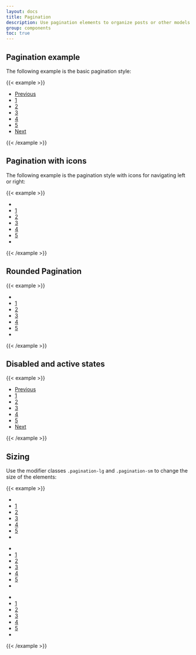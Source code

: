 ```yaml
---
layout: docs
title: Pagination
description: Use pagination elements to organize posts or other models of data into groups
group: components
toc: true
---
```


## Pagination example

The following example is the basic pagination style:

{{< example >}}
<nav aria-label="Page navigation example">
    <ul class="pagination">
        <li class="page-item">
            <a class="page-link" href="#">Previous</a>
        </li>
        <li class="page-item">
            <a class="page-link" href="#">1</a>
        </li>
        <li class="page-item active">
            <a class="page-link" href="#">2</a>
        </li>
        <li class="page-item">
            <a class="page-link" href="#">3</a>
        </li>
        <li class="page-item">
            <a class="page-link" href="#">4</a>
        </li>
        <li class="page-item">
            <a class="page-link" href="#">5</a>
        </li>
        <li class="page-item">
            <a class="page-link" href="#">Next</a>
        </li>
    </ul>
</nav>
{{< /example >}}

## Pagination with icons

The following example is the pagination style with icons for navigating left or right:

{{< example >}}
<nav aria-label="Page navigation example">
    <ul class="pagination">
        <li class="page-item">
            <a class="page-link" href="#"><i class="fas fa-angle-double-left"></i></a>
        </li>
        <li class="page-item">
            <a class="page-link" href="#">1</a>
        </li>
        <li class="page-item active">
            <a class="page-link" href="#">2</a>
        </li>
        <li class="page-item">
            <a class="page-link" href="#">3</a>
        </li>
        <li class="page-item">
            <a class="page-link" href="#">4</a>
        </li>
        <li class="page-item">
            <a class="page-link" href="#">5</a>
        </li>
        <li class="page-item">
            <a class="page-link" href="#"><i class="fas fa-angle-double-right"></i></a>
        </li>
    </ul>
</nav>
{{< /example >}}

## Rounded Pagination

{{< example >}}
<nav aria-label="Page navigation example">
    <ul class="pagination circle-pagination">
        <li class="page-item">
            <a class="page-link" href="#"><i class="fas fa-angle-double-left"></i></a>
        </li>
        <li class="page-item">
            <a class="page-link" href="#">1</a>
        </li>
        <li class="page-item active">
            <a class="page-link" href="#">2</a>
        </li>
        <li class="page-item">
            <a class="page-link" href="#">3</a>
        </li>
        <li class="page-item">
            <a class="page-link" href="#">4</a>
        </li>
        <li class="page-item">
            <a class="page-link" href="#">5</a>
        </li>
        <li class="page-item">
            <a class="page-link" href="#"><i class="fas fa-angle-double-right"></i></a>
        </li>
    </ul>
</nav>
{{< /example >}}

## Disabled and active states

{{< example >}}
<nav aria-label="Page navigation example">
    <ul class="pagination">
        <li class="page-item disabled">
            <a class="page-link" tabindex="-1" href="#">Previous</a>
        </li>
        <li class="page-item">
            <a class="page-link" href="#">1</a>
        </li>
        <li class="page-item active">
            <a class="page-link" href="#">2</a>
        </li>
        <li class="page-item">
            <a class="page-link" href="#">3</a>
        </li>
        <li class="page-item">
            <a class="page-link" href="#">4</a>
        </li>
        <li class="page-item">
            <a class="page-link" href="#">5</a>
        </li>
        <li class="page-item">
            <a class="page-link" href="#">Next</a>
        </li>
    </ul>
</nav>
{{< /example >}}

## Sizing

Use the modifier classes `.pagination-lg` and `.pagination-sm` to change the size of the elements:

{{< example >}}
<nav aria-label="Page navigation example">
    <ul class="pagination pagination-lg">
        <li class="page-item">
            <a class="page-link" href="#"><i class="fas fa-angle-double-left"></i></a>
        </li>
        <li class="page-item">
            <a class="page-link" href="#">1</a>
        </li>
        <li class="page-item active">
            <a class="page-link" href="#">2</a>
        </li>
        <li class="page-item">
            <a class="page-link" href="#">3</a>
        </li>
        <li class="page-item">
            <a class="page-link" href="#">4</a>
        </li>
        <li class="page-item">
            <a class="page-link" href="#">5</a>
        </li>
        <li class="page-item">
            <a class="page-link" href="#"><i class="fas fa-angle-double-right"></i></a>
        </li>
    </ul>
</nav>
<nav aria-label="Page navigation example">
    <ul class="pagination pagination-md">
        <li class="page-item">
            <a class="page-link" href="#"><i class="fas fa-angle-double-left"></i></a>
        </li>
        <li class="page-item">
            <a class="page-link" href="#">1</a>
        </li>
        <li class="page-item active">
            <a class="page-link" href="#">2</a>
        </li>
        <li class="page-item">
            <a class="page-link" href="#">3</a>
        </li>
        <li class="page-item">
            <a class="page-link" href="#">4</a>
        </li>
        <li class="page-item">
            <a class="page-link" href="#">5</a>
        </li>
        <li class="page-item">
            <a class="page-link" href="#"><i class="fas fa-angle-double-right"></i></a>
        </li>
    </ul>
</nav>
<nav aria-label="Page navigation example">
    <ul class="pagination pagination-sm">
        <li class="page-item">
            <a class="page-link" href="#"><i class="fas fa-angle-double-left"></i></a>
        </li>
        <li class="page-item">
            <a class="page-link" href="#">1</a>
        </li>
        <li class="page-item active">
            <a class="page-link" href="#">2</a>
        </li>
        <li class="page-item">
            <a class="page-link" href="#">3</a>
        </li>
        <li class="page-item">
            <a class="page-link" href="#">4</a>
        </li>
        <li class="page-item">
            <a class="page-link" href="#">5</a>
        </li>
        <li class="page-item">
            <a class="page-link" href="#"><i class="fas fa-angle-double-right"></i></a>
        </li>
    </ul>
</nav>
{{< /example >}}